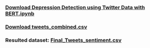 ### [Download Depression Detection using Twitter Data with BERT.ipynb](https://drive.google.com/file/d/1hse_r5wBpFFGbDF24uGjKR26koBJsh2x/view?usp=sharing)

### [Download tweets_combined.csv](https://drive.google.com/file/d/1gzrdgIpHn2bxE2u5BZHFlohC8sNrB6XH/view?usp=share_link)

### Resulted dataset: [Final_Tweets_sentiment.csv](https://drive.google.com/file/d/1ZKV3_bLhAYYY42GXaq46CbWPI_RDoeou/view?usp=sharing)




